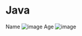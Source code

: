 # Java
Name 
![image](https://github.com/user-attachments/assets/9119bd44-4aa0-4e67-9027-4bee5e4a4c5e)
Age
![image](https://github.com/user-attachments/assets/5d20d4ab-257d-457d-be3d-c5f26cb10e82)
